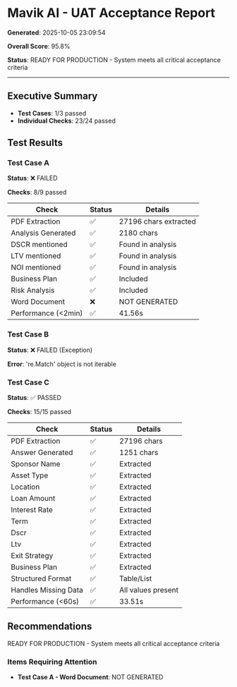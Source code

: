 # Mavik AI - UAT Acceptance Report

**Generated**: 2025-10-05 23:09:54

**Overall Score**: 95.8%

**Status**: READY FOR PRODUCTION - System meets all critical acceptance criteria

---

## Executive Summary

- **Test Cases**: 1/3 passed
- **Individual Checks**: 23/24 passed

## Test Results

### Test Case A

**Status**: ❌ FAILED

**Checks**: 8/9 passed

| Check | Status | Details |
|-------|--------|----------|
| PDF Extraction | ✅ | 27196 chars extracted |
| Analysis Generated | ✅ | 2180 chars |
| DSCR mentioned | ✅ | Found in analysis |
| LTV mentioned | ✅ | Found in analysis |
| NOI mentioned | ✅ | Found in analysis |
| Business Plan | ✅ | Included |
| Risk Analysis | ✅ | Included |
| Word Document | ❌ | NOT GENERATED |
| Performance (<2min) | ✅ | 41.56s |

### Test Case B

**Status**: ❌ FAILED (Exception)

**Error**: 're.Match' object is not iterable

### Test Case C

**Status**: ✅ PASSED

**Checks**: 15/15 passed

| Check | Status | Details |
|-------|--------|----------|
| PDF Extraction | ✅ | 27196 chars |
| Answer Generated | ✅ | 1251 chars |
| Sponsor Name | ✅ | Extracted |
| Asset Type | ✅ | Extracted |
| Location | ✅ | Extracted |
| Loan Amount | ✅ | Extracted |
| Interest Rate | ✅ | Extracted |
| Term | ✅ | Extracted |
| Dscr | ✅ | Extracted |
| Ltv | ✅ | Extracted |
| Exit Strategy | ✅ | Extracted |
| Business Plan | ✅ | Extracted |
| Structured Format | ✅ | Table/List |
| Handles Missing Data | ✅ | All values present |
| Performance (<60s) | ✅ | 33.51s |

## Recommendations

READY FOR PRODUCTION - System meets all critical acceptance criteria

### Items Requiring Attention

- **Test Case A - Word Document**: NOT GENERATED

